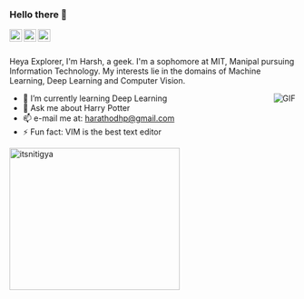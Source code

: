### Hello there 👋

<a href="https://www.linkedin.com/in/harsh-rathore07/">
  <img align="left" alt="LinkedIn" width="22px" src="https://cdn.jsdelivr.net/npm/simple-icons@3.1.0/icons/linkedin.svg" />
</a>
<a href="https://github.com/thecreator-hr">
  <img align="left" alt="GitHub" width="22px" src="https://cdn.jsdelivr.net/npm/simple-icons@3.1.0/icons/github.svg" />
</a>
<a href="https://www.instagram.com/thecreator_hr/">
  <img align="left" alt="Twitter" width="22px" src="https://cdn.jsdelivr.net/npm/simple-icons@3.1.0/icons/instagram.svg" />
</a>
<br />
<br />

Heya Explorer, I'm Harsh, a geek. I'm a sophomore at MIT, Manipal pursuing Information Technology. My interests lie in the domains of Machine Learning, Deep Learning and Computer Vision.

  <img align="right" alt="GIF" src="https://media.giphy.com/media/PjJ1cLHqLEveXysGDB/giphy.gif" />

- 🌱 I’m currently learning Deep Learning
- 💬 Ask me about Harry Potter
- 📫 e-mail me at: harathodhp@gmail.com
- ⚡ Fun fact: VIM is the best text editor

<img src="https://github-readme-stats.vercel.app/api/top-langs/?username=thecreator-hr&layout=compact" alt="itsnitigya" width="300" height="250" />

<!--
**thecreator-hr/thecreator-hr** is a ✨ _special_ ✨ repository because its `README.md` (this file) appears on your GitHub profile.

Here are some ideas to get you started:

- 🔭 I’m currently working on ...
- 🌱 I’m currently learning ...
- 👯 I’m looking to collaborate on ...
- 🤔 I’m looking for help with ...
- 💬 Ask me about ...
- 📫 How to reach me: ...
- 😄 Pronouns: ...
- ⚡ Fun fact: ...
-->
